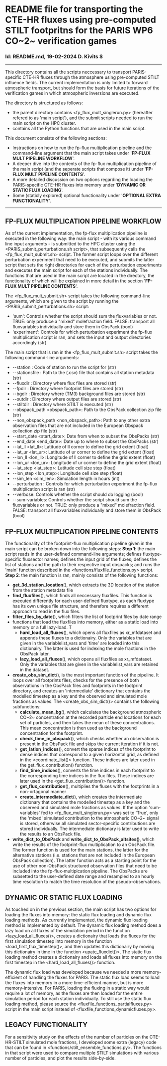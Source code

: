 # README file for transporting the CTE-HR fluxes using pre-computed STILT footpritns for the PARIS WP6 CO~2~ verification games
### Id: README.md, 19-02-2024 D. Kivits $
---
This directory contains all the scripts neccessary to transport PARIS-specific CTE-HR fluxes through the atmosphere using pre-computed STILT influence fields. The current implementation is only limited to forward atmospheric transport, but should form the basis for future iterations of the verification games in which atmospheric inversions are executed. 

The directory is structured as follows:
- the parent directory contains <fp_flux_mult_singlerun.py> (hereafter refered to as 'main script'), and the submit scripts needed to run the main script on the HPC cluster.
- <functions/> contains all the Python functions that are used in the main script. 

This document consists of the following sections:
- Instructions on how to run the fp-flux multiplication pipeline and the command-line argument that the main script takes under '**FP-FLUX MULT PIPELINE WORKFLOW**'.
- A deeper dive into the contents of the fp-flux multiplication pipeline of the main script (and the seperate scripts that compose it) under '**FP-FLUX MULT PIPELINE CONTENTS**'. 
- A more detailed discussion on two options regarding the loading the PARIS-specific CTE-HR fluxes into memory under '**DYNAMIC OR STATIC FLUX LOADING**'.
- Some (staticly explored) optional functionality under '**OPTIONAL EXTRA FUNCTIONALITY**'.
---

## FP-FLUX MULTIPLICATION PIPELINE WORKFLOW
As of the current implementation, the fp-flux multiplication pipeline is executed in the following way: the main script - with its various command line input arguments - is submitted to the HPC cluster using the <PARIS_submit_perturbations.sh script>, that subsequently calls the <fp_flux_mult_submit.sh> script. The former script loops over the different perturbation experiment that need to be executed, and submits the latter script that sets the right directories for each of the perturbation experiments and executes the main script for each of the stations individually. The functions that are used in the main script are located in the <functions/> directory, the functionality of which will be explained in more detail in the section '**FP-FLUX MULT PIPELINE CONTENTS**'.

The <fp_flux_mult_submit.sh> script takes the following command-line arguments, which are given to the script by running the <PARIS_submit_perturbations.sh> script:
- 'sum': Controls whether the script should sum the fluxvariables or not. TRUE: only produce a "mixed" molefraction field. FALSE: transport all fluxvariables individually and store them in ObsPack (bool)
- 'experiment': Controls for which perturbation experiment the fp-flux multiplication script is ran, and sets the input and output directories accordingly (str)

The main script that is ran in the <fp_flux_mult_submit.sh> script takes the following command-line arguments:
- --station <stationcode>: Code of station to run the script for (str)
- --stationsfile <stationsfile>: Path to the (.csv) file that contains all station metadata (str)
- --fluxdir <fluxdir>: Directory where flux files are stored (str)
- --fpdir <fpdir>: Directory where footprint files are stored (str)
- --bgdir <bgdir>: Directory where (TM3) background files are stored (str)
- --outdir <outdir>: Directory where output files are stored (str)
- --stiltdir <stiltdir>: Directory where STILT is executed (str)
- --obspack_path <obspack_path>: Path to the ObsPack collection zip file (str)
- --non_obspack_path <non_obspack_path>: Path to any other extra observation files that are not included in the European Obspack collection zip file (str)
- --start_date <start_date>: Date from when to subset the ObsPacks (str)
- --end_date <end_date>: Date up to where to subset the ObsPacks (str)
- --lat_ll <lat_ll>: Latitude of ll corner to define the grid extent (float)
- --lat_ur <lat_ur>: Latitude of ur corner to define the grid extent (float)
- --lon_ll <lon_ll>: Longitude of ll corner to define the grid extent (float)
- --lon_ur <lon_ur>: Longitude of ur corner to define the grid extent (float)
- --lat_step <lat_step>: Latitude cell size step (float)
- --lon_step <lon_step>: Longitude cell size step (float)
- --sim_len <sim_len>: Simulation length in hours (int)
- --perturbation <perturbation>: Controls for which perturbation experiment the fp-flux multiplication script is ran (str)
- --verbose: Controls whether the script should do logging (bool)
- --sum-variables: Controls whether the script should sum the fluxvariables or not. TRUE: only produce a "mixed" molefraction field. FALSE: transport all fluxvariables individually and store them in ObsPack (bool)

## FP-FLUX MULTIPLICATION PIPELINE CONTENTS
The functionality of the footprint-flux multiplication pipeline given in the main script can be broken down into the following steps:
**Step 1**: the main script reads in the user-defined command-line arguments; defines fluxtype-specific fluxsector names; defines the input grid of the fluxes; defines the list of stations and the path to their respective input obspacks; and runs the 'main' function described in the <functions/fluxfile_functions.py> script. 
**Step 2**: the main function is ran, mainly consists of the following functions:
- **get_3d_station_location**(), which extracts the 3D location of the station from the station metadata file
- **find_fluxfiles**(), which finds all neccessary fluxfiles. This function is executed differently for each user-defined fluxtype, as each fluxtype has its own unique file structure, and therefore requires a different approach to read in the flux files.
- **filter_files_by_date**(), which filters the list of footprint files by date range
- functions that load the fluxfiles into memory, either as a static load into memory or a full lazy-load. T
  - **hard_load_all_fluxes**(), which opens all fluxfiles as xr_mfdataset and appends these fluxes to a dictionairy. Only the variables that are given in the variablelist_vars and 'time' are loaded into this dictionairy. The latter is used for indexing the mole fractions in the ObsPack later.
  - **lazy_load_all_fluxes**(), which opens all fluxfiles as xr_mfdataset. Only the variables that are given in the variablelist_vars are retained in the dataset.
- **create_obs_sim_dict**(), is the most important function of the pipeline. It loops over all footprints files, checks for the presence of both observations in the ObsPack files and footprints in the footprint directory, and creates an 'intermediate' dictionary that contains the modelled timestep as a key and the observed and simulated mole fractions as values. The <create_obs_sim_dict()> contains the following subfunctions:
  - **calculate_mean_bg**(), which calculates the background atmospheric CO~2~ concentration at the recorded particle end locations for each set of particles, and then takes the mean of these concentrations. This mean concentration is then used as the background concentration for the footprint.
  - **check_time_in_obspack**(), which checks whether an observation is present in the ObsPack file and skips the current iteration if it is not.
  - **get_latlon_indices**(), convert the sparse indices of the footprint to dense indices that correspond to a given horizontal grid, as defined in the <coordinate_list()> function. These indices are later used in the get_flux_contribution() function. 
  - **find_time_indices**(), converts the time indices in each footprint to the corresponding time indices in the flux files. These indices are later used in the <get_flux_contribution()> function.
  - **get_flux_contribution**(), multiplies the fluxes with the footprints in a non-ortagonal manner
  - **create_intermediate_dict**(), which creates the intermediate dictionary that contains the modelled timestep as a key and the observed and simulated mole fractions as values. If the option 'sum-variables' fed to <fp_flux_mult_singlerun.py> was set to 'True', only the 'mixed' simulated contribution to the atmospheric CO~2~ signal is stored, otherwise all simulated sector-specific contributions are stored individually. The intermediate dictionary is later used to write the results to an ObsPack file. 
- **write_dict_to_ObsPack** and **write_dict_to_ObsPack_altsites()**, which write the results of the footprint-flux multiplication to an ObsPack file. The former function is used for the main stations, the latter for the alternative stations (i.e. stations that are not included in the European ObsPack collection). The latter function acts as a starting point for the use of other non-ObsPack structured observation files that need to be included into the fp-flux-multiplcation pipeline. The ObsPacks are subsetted to the user-defined date range and resampled to an hourly time resolution to match the time resolution of the pseudo-observations.

## DYNAMIC OR STATIC FLUX LOADING
As touched on in the previous section, the main script has two options for loading the fluxes into memory: the static flux loading and dynamic flux loading methods. As currently implemented, the dynamic flux loading method is implemented by default. The dynamic flux loading method does a lazy load on all fluxes of the simulation period in the function <lazy_load_all_fluxes()>, creates a dictionairy that loads the fluxes for the first simulation timestep into memory in the function <load_first_flux_timestep()>, and then updates this dictionairy by moving this dictionairy in time in the function <upate_fluxdict()>. The static flux loading method creates a dictionairy and loads all fluxes into memory on the first timestep in the <hard_load_all_fluxes()> function.

The dynamic flux load was developed because we needed a more memory-efficient of handling the fluxes for PARIS. The static flux load seems to load the fluxes into memory in a more time-efficient manner, but is more memory-intensive. For PARIS, loading the fluxing in a static way would require a lot of memory, as the fluxes are then loaded for the entire simulation period for each station individually. To still use the static flux loading method, please source the <fluxfile_functions_partialfluxes.py> script in the main script instead of <fluxfile_functions_dynamicfluxes.py>.

## LEGACY FUNCTIONALITY
For a sensitivity study on the effects of the number of particles on the CTE-HR-STILT simulated mole fractions, I developed some extra (legacy) code that can be found in <functions/stilt_ensemble_functions.py>. The functions in that script were used to compare multiple STILT simulations with various number of particles, and plot the results side-by-side.
